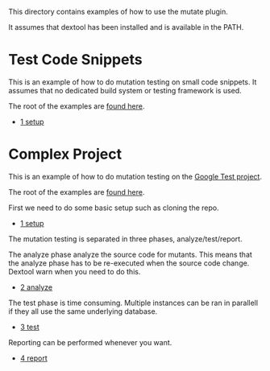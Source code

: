 This directory contains examples of how to use the mutate plugin.

It assumes that dextool has been installed and is available in the PATH.

# Test Code Snippets

This is an example of how to do mutation testing on small code snippets. It assumes that no dedicated build system or testing framework is used.

The root of the examples are [found here](triangle).

 * [1 setup](triangle/1_setup.sh)

# Complex Project

This is an example of how to do mutation testing on the [Google Test project](https://github.com/google/googletest).

The root of the examples are [found here](gtest).

First we need to do some basic setup such as cloning the repo.

 * [1 setup](gtest/1_setup.sh)

The mutation testing is separated in three phases, analyze/test/report.

The analyze phase analyze the source code for mutants. This means that the analyze phase has to be re-executed when the source code change. Dextool warn when you need to do this.

 * [2 analyze](gtest/2_analyze.sh)

The test phase is time consuming. Multiple instances can be ran in parallell if they all use the same underlying database.

 * [3 test](gtest/3_test.sh)

Reporting can be performed whenever you want.

 * [4 report](gtest/4_report.sh)
